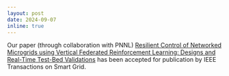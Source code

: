 ```yaml
---
layout: post
date: 2024-09-07 
inline: true
---
```


Our paper (through collaboration with PNNL) [Resilient Control of Networked Microgrids using Vertical Federated Reinforcement Learning: Designs and Real-Time Test-Bed Validations](https://arxiv.org/abs/2311.12264) has been accepted for publication by IEEE Transactions on Smart Grid. 